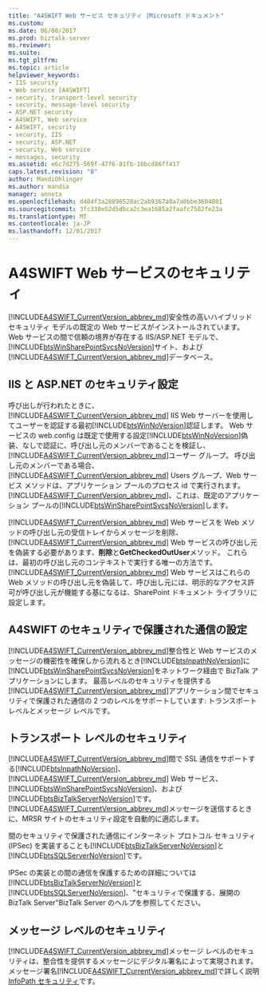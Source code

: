 ```yaml
---
title: "A4SWIFT Web サービス セキュリティ |Microsoft ドキュメント"
ms.custom: 
ms.date: 06/08/2017
ms.prod: biztalk-server
ms.reviewer: 
ms.suite: 
ms.tgt_pltfrm: 
ms.topic: article
helpviewer_keywords:
- IIS security
- Web service [A4SWIFT]
- security, transport-level security
- security, message-level security
- ASP.NET security
- A4SWIFT, Web service
- A4SWIFT, security
- security, IIS
- security, ASP.NET
- security, Web service
- messages, security
ms.assetid: e6c7d275-569f-47f6-81fb-10bcd86ff417
caps.latest.revision: "8"
author: MandiOhlinger
ms.author: mandia
manager: anneta
ms.openlocfilehash: d484f3a28896528ac2ab9367a8a7a0bbe3604801
ms.sourcegitcommit: 3fc338e52d5dbca2c3ea1685a2faafc7582fe23a
ms.translationtype: MT
ms.contentlocale: ja-JP
ms.lasthandoff: 12/01/2017
---
```

# <a name="a4swift-web-service-security"></a>A4SWIFT Web サービスのセキュリティ
[!INCLUDE[A4SWIFT_CurrentVersion_abbrev_md](../../includes/a4swift-currentversion-abbrev-md.md)]安全性の高いハイブリッド セキュリティ モデルの既定の Web サービスがインストールされています。 Web サービスの間で信頼の境界が存在する IIS/ASP.NET モデルで、[!INCLUDE[btsWinSharePointSvcsNoVersion](../../includes/btswinsharepointsvcsnoversion-md.md)]サイト、および[!INCLUDE[A4SWIFT_CurrentVersion_abbrev_md](../../includes/a4swift-currentversion-abbrev-md.md)]データベース。  
  
## <a name="iis-and-aspnet-security-settings"></a>IIS と ASP.NET のセキュリティ設定  
 呼び出しが行われたときに、 [!INCLUDE[A4SWIFT_CurrentVersion_abbrev_md](../../includes/a4swift-currentversion-abbrev-md.md)] IIS Web サーバーを使用してユーザーを認証する最初[!INCLUDE[btsWinNoVersion](../../includes/btswinnoversion-md.md)]認証します。 Web サービスの web.config は既定で使用する設定[!INCLUDE[btsWinNoVersion](../../includes/btswinnoversion-md.md)]偽装、なしで認証に、呼び出し元のメンバーであることを検証し、[!INCLUDE[A4SWIFT_CurrentVersion_abbrev_md](../../includes/a4swift-currentversion-abbrev-md.md)]ユーザー グループ。 呼び出し元のメンバーである場合、 [!INCLUDE[A4SWIFT_CurrentVersion_abbrev_md](../../includes/a4swift-currentversion-abbrev-md.md)] Users グループ、Web サービス メソッドは、アプリケーション プールのプロセス id で実行されます。 [!INCLUDE[A4SWIFT_CurrentVersion_abbrev_md](../../includes/a4swift-currentversion-abbrev-md.md)]、これは、既定のアプリケーション プールの[!INCLUDE[btsWinSharePointSvcsNoVersion](../../includes/btswinsharepointsvcsnoversion-md.md)]します。  
  
 [!INCLUDE[A4SWIFT_CurrentVersion_abbrev_md](../../includes/a4swift-currentversion-abbrev-md.md)] Web サービスを Web メソッドの呼び出し元の受信トレイからメッセージを削除、 [!INCLUDE[A4SWIFT_CurrentVersion_abbrev_md](../../includes/a4swift-currentversion-abbrev-md.md)] Web サービスの呼び出し元を偽装する必要があります、**削除**と**GetCheckedOutUser**メソッド。 これらは、最初の呼び出し元のコンテキストで実行する唯一の方法です。 [!INCLUDE[A4SWIFT_CurrentVersion_abbrev_md](../../includes/a4swift-currentversion-abbrev-md.md)] Web サービスはこれらの Web メソッドの呼び出し元を偽装して、呼び出し元には、明示的なアクセス許可が呼び出し元が機能する基になるは、SharePoint ドキュメント ライブラリに設定します。  
  
## <a name="a4swift-secure-communication-settings"></a>A4SWIFT のセキュリティで保護された通信の設定  
[!INCLUDE[A4SWIFT_CurrentVersion_abbrev_md](../../includes/a4swift-currentversion-abbrev-md.md)]整合性と Web サービスのメッセージの機密性を確保しから流れるとき[!INCLUDE[btsInpathNoVersion](../../includes/btsinpathnoversion-md.md)]に[!INCLUDE[btsWinSharePointSvcsNoVersion](../../includes/btswinsharepointsvcsnoversion-md.md)]をネットワーク経由で BizTalk アプリケーションにします。 最高レベルのセキュリティを提供する[!INCLUDE[A4SWIFT_CurrentVersion_abbrev_md](../../includes/a4swift-currentversion-abbrev-md.md)]アプリケーション間でセキュリティで保護された通信の 2 つのレベルをサポートしています: トランスポート レベルとメッセージ レベルです。  
  
## <a name="transport-level-security"></a>トランスポート レベルのセキュリティ  
[!INCLUDE[A4SWIFT_CurrentVersion_abbrev_md](../../includes/a4swift-currentversion-abbrev-md.md)]間で SSL 通信をサポートする[!INCLUDE[btsInpathNoVersion](../../includes/btsinpathnoversion-md.md)]、 [!INCLUDE[A4SWIFT_CurrentVersion_abbrev_md](../../includes/a4swift-currentversion-abbrev-md.md)] Web サービス、 [!INCLUDE[btsWinSharePointSvcsNoVersion](../../includes/btswinsharepointsvcsnoversion-md.md)]、および[!INCLUDE[btsBizTalkServerNoVersion](../../includes/btsbiztalkservernoversion-md.md)]です。 [!INCLUDE[A4SWIFT_CurrentVersion_abbrev_md](../../includes/a4swift-currentversion-abbrev-md.md)]メッセージを送信するときに、MRSR サイトのセキュリティ設定を自動的に適応します。  
  
 間のセキュリティで保護された通信にインターネット プロトコル セキュリティ (IPSec) を実装することも[!INCLUDE[btsBizTalkServerNoVersion](../../includes/btsbiztalkservernoversion-md.md)]と[!INCLUDE[btsSQLServerNoVersion](../../includes/btssqlservernoversion-md.md)]です。  
  
 IPSec の実装との間の通信を保護するための詳細については[!INCLUDE[btsBizTalkServerNoVersion](../../includes/btsbiztalkservernoversion-md.md)]と[!INCLUDE[btsSQLServerNoVersion](../../includes/btssqlservernoversion-md.md)]、"セキュリティで保護する、展開の BizTalk Server"BizTalk Server のヘルプを参照してください。  
  
  
## <a name="message-level-security"></a>メッセージ レベルのセキュリティ  
[!INCLUDE[A4SWIFT_CurrentVersion_abbrev_md](../../includes/a4swift-currentversion-abbrev-md.md)]メッセージ レベルのセキュリティは、整合性を提供するメッセージにデジタル署名によって実現されます。 メッセージ署名[!INCLUDE[A4SWIFT_CurrentVersion_abbrev_md](../../includes/a4swift-currentversion-abbrev-md.md)]で詳しく説明[InfoPath セキュリティ](../../adapters-and-accelerators/accelerator-swift/infopath-security.md)です。